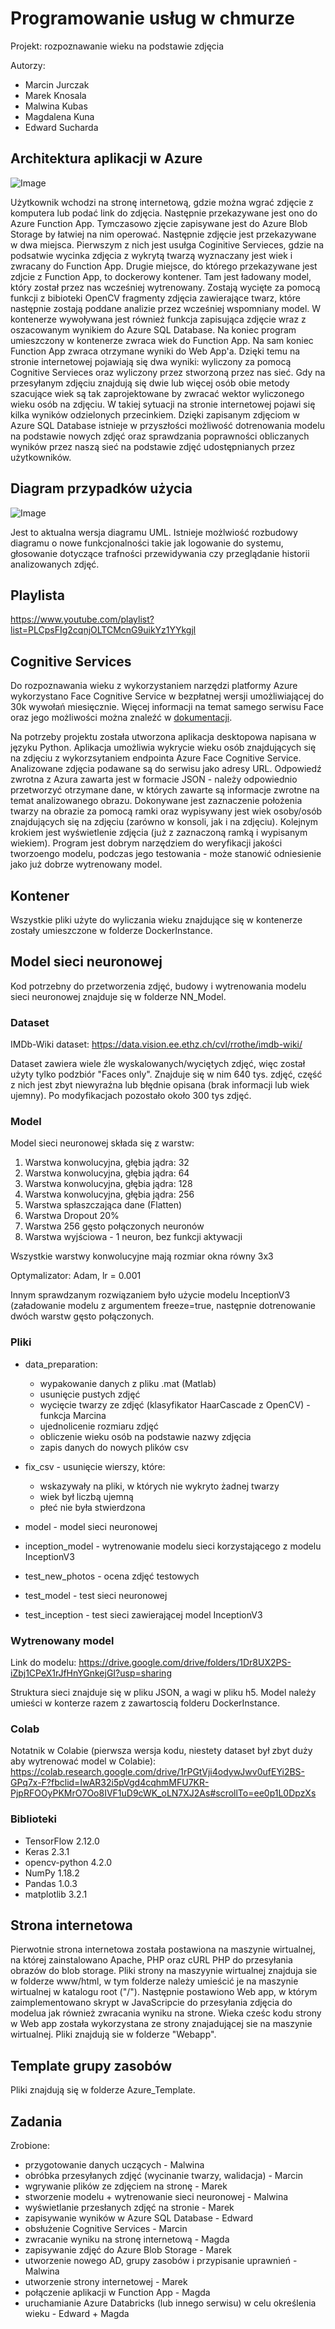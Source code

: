 # Programowanie usług w chmurze

Projekt: rozpoznawanie wieku na podstawie zdjęcia

Autorzy:
*   Marcin Jurczak
*   Marek Knosala
*   Malwina Kubas
*   Magdalena Kuna
*   Edward Sucharda


## Architektura aplikacji w Azure

![Image](images/schemat_chmury2.jpg)

Użytkownik wchodzi na stronę internetową, gdzie można wgrać zdjęcie z komputera lub podać link do zdjęcia. Następnie przekazywane jest ono do Azure Function App. Tymczasowo zjęcie zapisywane jest do Azure Blob Storage by łatwiej na nim operować. Następnie zdjęcie jest przekazywane w dwa miejsca. Pierwszym z nich jest usułga Coginitive Servieces, gdzie na podsatwie wycinka zdjęcia z wykrytą twarzą wyznaczany jest wiek i zwracany do Function App. 
Drugie miejsce, do którego przekazywane jest zdjcie z Function App, to dockerowy kontener. Tam jest ładowany model, który został przez nas wcześniej wytrenowany. Zostają wycięte za pomocą funkcji z bibioteki OpenCV fragmenty zdjęcia zawierające twarz, które następnie zostają poddane analizie przez wcześniej wspomniany model. W kontenerze wywoływana jest również funkcja zapisująca zdjęcie wraz z oszacowanym wynikiem do Azure SQL Database. Na koniec program umieszczony w kontenerze zwraca wiek do Function App. Na sam koniec Function App zwraca otrzymane wyniki do Web App'a. Dzięki temu na stronie internetowej pojawiają się dwa wyniki: wyliczony za pomocą Cognitive Servieces oraz wyliczony przez stworzoną przez nas sieć.
Gdy na przesyłanym zdjęciu znajdują się dwie lub więcej osób obie metody szacujące wiek są tak zaprojektowane by zwracać wektor wyliczonego wieku osób na zdjęciu. W takiej sytuacji na stronie internetowej pojawi się kilka wyników odzielonych przecinkiem.
Dzięki zapisanym zdjęciom w Azure SQL Database istnieje w przyszłości możliwość dotrenowania modelu na podstawie nowych zdjęć oraz sprawdzania poprawności obliczanych wyników przez naszą sieć na podstawie zdjęć udostępnianych przez użytkowników.


## Diagram przypadków użycia

![Image](images/UMLv2.png)

Jest to aktualna wersja diagramu UML. Istnieje możlwiość rozbudowy diagramu o nowe funkcjonalności takie jak logowanie do systemu, głosowanie dotyczące trafności przewidywania czy przeglądanie historii analizowanych zdjęć. 

## Playlista

https://www.youtube.com/playlist?list=PLCpsFIg2cqnjOLTCMcnG9uikYz1YYkgjl

## Cognitive Services

Do rozpoznawania wieku z wykorzystaniem narzędzi platformy Azure wykorzystano Face Cognitive Service w bezpłatnej wersji umożliwiającej do 30k wywołań miesięcznie. Więcej informacji na temat samego serwisu Face oraz jego możliwości można znaleźć w [dokumentacji](https://docs.microsoft.com/en-us/azure/cognitive-services/face/overview).

Na potrzeby projektu została utworzona aplikacja desktopowa napisana w języku Python. Aplikacja umożliwia wykrycie wieku osób znajdujących się na zdjęciu z wykorzsytaniem endpointa Azure Face Cognitive Service. Analizowane zdjęcia podawane są do serwisu jako adresy URL. Odpowiedź zwrotna z Azura zawarta jest w formacie JSON - należy odpowiednio przetworzyć otrzymane dane, w których zawarte są informacje zwrotne na temat analizowanego obrazu. Dokonywane jest zaznaczenie położenia twarzy na obrazie za pomocą ramki oraz wypisywany jest wiek osoby/osób znajdujących się na zdjęciu (zarówno w konsoli, jak i na zdjęciu). Kolejnym krokiem jest wyświetlenie zdjęcia (już z zaznaczoną ramką i wypisanym wiekiem). Program jest dobrym narzędziem do weryfikacji  jakości tworzoengo modelu, podczas jego testowania - może stanowić odniesienie jako już dobrze wytrenowany model.

## Kontener

Wszystkie pliki użyte do wyliczania wieku znajdujące się w kontenerze zostały umieszczone w folderze DockerInstance.

## Model sieci neuronowej

Kod potrzebny do przetworzenia zdjęć, budowy i wytrenowania modelu sieci neuronowej znajduje
się w folderze NN_Model.


### Dataset

IMDb-Wiki dataset: https://data.vision.ee.ethz.ch/cvl/rrothe/imdb-wiki/

Dataset zawiera wiele źle wyskalowanych/wyciętych zdjęć, więc został użyty tylko podzbiór 
"Faces only". Znajduje się w nim 640 tys. zdjęć, część z nich jest zbyt niewyraźna lub błędnie
opisana (brak informacji lub wiek ujemny). Po modyfikacjach pozostało około 300 tys zdjęć.

### Model

Model sieci neuronowej składa się z warstw:
1. Warstwa konwolucyjna, głębia jądra: 32
2. Warstwa konwolucyjna, głębia jądra: 64
3. Warstwa konwolucyjna, głębia jądra: 128
4. Warstwa konwolucyjna, głębia jądra: 256
5. Warstwa spłaszczająca dane (Flatten)
6. Warstwa Dropout 20%
7. Warstwa 256 gęsto połączonych neuronów
8. Warstwa wyjściowa - 1 neuron, bez funkcji aktywacji

Wszystkie warstwy konwolucyjne mają rozmiar okna równy 3x3

Optymalizator: Adam, lr = 0.001

Innym sprawdzanym rozwiązaniem było użycie modelu InceptionV3 (załadowanie modelu z argumentem freeze=true, następnie dotrenowanie dwóch warstw gęsto połączonych. 

### Pliki

*  data_preparation:
   *   wypakowanie danych z pliku .mat (Matlab)
   *   usunięcie pustych zdjęć
   *   wycięcie twarzy ze zdjęć (klasyfikator HaarCascade z OpenCV) - funkcja Marcina
   *   ujednolicenie rozmiaru zdjęć
   *   obliczenie wieku osób na podstawie nazwy zdjęcia
   *   zapis danych do nowych plików csv

*  fix_csv - usunięcie wierszy, które:
   *   wskazywały na pliki, w których nie wykryto żadnej twarzy
   *   wiek był liczbą ujemną
   *   płeć nie była stwierdzona
   
*  model - model sieci neuronowej

*  inception_model - wytrenowanie modelu sieci korzystającego z modelu InceptionV3

*  test_new_photos - ocena zdjęć testowych

*  test_model - test sieci neuronowej 

*  test_inception - test sieci zawierającej model InceptionV3

### Wytrenowany model

Link do modelu: https://drive.google.com/drive/folders/1Dr8UX2PS-iZbj1CPeX1rJfHnYGnkejGI?usp=sharing

Struktura sieci znajduje się w pliku JSON, a wagi w pliku h5. Model należy umieści w konterze razem z zawartoscią folderu DockerInstance.

### Colab

Notatnik w Colabie (pierwsza wersja kodu, niestety dataset był zbyt duży aby wytrenować model 
w Colabie):
https://colab.research.google.com/drive/1rPGtVji4odywJwv0ufEYi2BS-GPq7x-F?fbclid=IwAR32i5pVgd4cqhmMFU7KR-PjpRFOOyPKMrO7Oo8IVF1uD9cWK_oLN7XJ2As#scrollTo=ee0p1L0DpzXs

### Biblioteki

- TensorFlow 2.12.0
- Keras 2.3.1
- opencv-python 4.2.0
- NumPy 1.18.2
- Pandas 1.0.3
- matplotlib 3.2.1

## Strona internetowa

Pierwotnie strona internetowa została postawiona na maszynie wirtualnej, na której zainstalowano Apache, PHP oraz 
cURL PHP do przesyłania obrazów do blob storage. Pliki strony na maszyynie wirtualnej znajduja sie w folderze www/html, w tym folderze należy umieścić je na maszynie wirtualnej w katalogu root ("/"). Następnie postawiono Web app, w którym zaimplementowano skrypt w JavaScripcie do przesyłania zdjęcia do modelua jak również zwracania wyniku na strone. Wieka cześc kodu strony w Web app została wykorzystana ze strony znajadującej sie na maszynie wirtualnej. Pliki znajdują sie w folderze "Webapp".

## Template grupy zasobów

Pliki znajdują się w folderze Azure_Template.

## Zadania

Zrobione:

*  przygotowanie danych uczących - Malwina
*  obróbka przesyłanych zdjęć (wycinanie twarzy, walidacja) - Marcin
*  wgrywanie plików ze zdjęciem na stronę - Marek
*  stworzenie modelu + wytrenowanie sieci neuronowej - Malwina
*  wyświetlanie przesłanych zdjęć na stronie - Marek
*  zapisywanie wyników w Azure SQL Database - Edward
*  obsłużenie Cognitive Services - Marcin
*  zwracanie wyniku na stronę internetową - Magda
*  zapisywanie zdjęć do Azure Blob Storage - Marek
*  utworzenie nowego AD, grupy zasobów i przypisanie uprawnień - Malwina
*  utworzenie strony internetowej - Marek
*  połączenie aplikacji w Function App - Magda
*  uruchamianie Azure Databricks (lub innego serwisu) w celu określenia wieku - Edward + Magda
